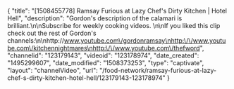 {
    "title": "[1508455778] Ramsay Furious at Lazy Chef's Dirty Kitchen | Hotel Hell",
    "description": "Gordon's description of the calamari is brilliant.\n\nSubscribe for weekly cooking videos. \n\nIf you liked this clip check out the rest of Gordon's channels:\n\nhttp:\/\/www.youtube.com\/gordonramsay\nhttp:\/\/www.youtube.com\/kitchennightmares\nhttp:\/\/www.youtube.com\/thefword",
    "channelid": "123179143",
    "videoid": "123178974",
    "date_created": "1495299607",
    "date_modified": "1508373253",
    "type": "captivate",
    "layout": "channelVideo",
    "url": "\/food-network\/ramsay-furious-at-lazy-chef-s-dirty-kitchen-hotel-hell\/123179143-123178974"
}